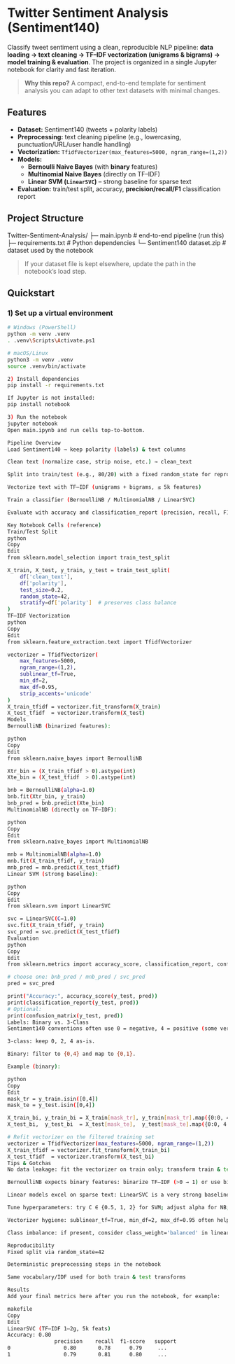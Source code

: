 # Twitter Sentiment Analysis (Sentiment140)

Classify tweet sentiment using a clean, reproducible NLP pipeline: **data loading → text cleaning → TF–IDF vectorization (unigrams & bigrams) → model training & evaluation**. The project is organized in a single Jupyter notebook for clarity and fast iteration.

> **Why this repo?** A compact, end-to-end template for sentiment analysis you can adapt to other text datasets with minimal changes.

## Features

- **Dataset:** Sentiment140 (tweets + polarity labels)
- **Preprocessing:** text cleaning pipeline (e.g., lowercasing, punctuation/URL/user handle handling)
- **Vectorization:** `TfidfVectorizer(max_features=5000, ngram_range=(1,2))`
- **Models:**
  - **Bernoulli Naive Bayes** (with **binary** features)
  - **Multinomial Naive Bayes** (directly on TF–IDF)
  - **Linear SVM (`LinearSVC`)** – strong baseline for sparse text
- **Evaluation:** train/test split, accuracy, **precision/recall/F1** classification report

## Project Structure

Twitter-Sentiment-Analysis/
├─ main.ipynb # end-to-end pipeline (run this)
├─ requirements.txt # Python dependencies
└─ Sentiment140 dataset.zip # dataset used by the notebook


> If your dataset file is kept elsewhere, update the path in the notebook’s load step.

## Quickstart

### 1) Set up a virtual environment

```bash
# Windows (PowerShell)
python -m venv .venv
. .venv\Scripts\Activate.ps1

# macOS/Linux
python3 -m venv .venv
source .venv/bin/activate

2) Install dependencies
pip install -r requirements.txt

If Jupyter is not installed:
pip install notebook

3) Run the notebook
jupyter notebook
Open main.ipynb and run cells top-to-bottom.

Pipeline Overview
Load Sentiment140 → keep polarity (labels) & text columns

Clean text (normalize case, strip noise, etc.) → clean_text

Split into train/test (e.g., 80/20) with a fixed random_state for reproducibility

Vectorize text with TF–IDF (unigrams + bigrams, ≤ 5k features)

Train a classifier (BernoulliNB / MultinomialNB / LinearSVC)

Evaluate with accuracy and classification_report (precision, recall, F1)

Key Notebook Cells (reference)
Train/Test Split
python
Copy
Edit
from sklearn.model_selection import train_test_split

X_train, X_test, y_train, y_test = train_test_split(
    df['clean_text'],
    df['polarity'],
    test_size=0.2,
    random_state=42,
    stratify=df['polarity']  # preserves class balance
)
TF–IDF Vectorization
python
Copy
Edit
from sklearn.feature_extraction.text import TfidfVectorizer

vectorizer = TfidfVectorizer(
    max_features=5000,
    ngram_range=(1,2),
    sublinear_tf=True,
    min_df=2,
    max_df=0.95,
    strip_accents='unicode'
)
X_train_tfidf = vectorizer.fit_transform(X_train)
X_test_tfidf  = vectorizer.transform(X_test)
Models
BernoulliNB (binarized features):

python
Copy
Edit
from sklearn.naive_bayes import BernoulliNB

Xtr_bin = (X_train_tfidf > 0).astype(int)
Xte_bin = (X_test_tfidf  > 0).astype(int)

bnb = BernoulliNB(alpha=1.0)
bnb.fit(Xtr_bin, y_train)
bnb_pred = bnb.predict(Xte_bin)
MultinomialNB (directly on TF–IDF):

python
Copy
Edit
from sklearn.naive_bayes import MultinomialNB

mnb = MultinomialNB(alpha=1.0)
mnb.fit(X_train_tfidf, y_train)
mnb_pred = mnb.predict(X_test_tfidf)
Linear SVM (strong baseline):

python
Copy
Edit
from sklearn.svm import LinearSVC

svc = LinearSVC(C=1.0)
svc.fit(X_train_tfidf, y_train)
svc_pred = svc.predict(X_test_tfidf)
Evaluation
python
Copy
Edit
from sklearn.metrics import accuracy_score, classification_report, confusion_matrix

# choose one: bnb_pred / mnb_pred / svc_pred
pred = svc_pred

print("Accuracy:", accuracy_score(y_test, pred))
print(classification_report(y_test, pred))
# Optional:
print(confusion_matrix(y_test, pred))
Labels: Binary vs. 3-Class
Sentiment140 conventions often use 0 = negative, 4 = positive (some versions include 2 = neutral).

3-class: keep 0, 2, 4 as-is.

Binary: filter to {0,4} and map to {0,1}.

Example (binary):

python
Copy
Edit
mask_tr = y_train.isin([0,4])
mask_te = y_test.isin([0,4])

X_train_bi, y_train_bi = X_train[mask_tr], y_train[mask_tr].map({0:0, 4:1})
X_test_bi,  y_test_bi  = X_test[mask_te],  y_test[mask_te].map({0:0, 4:1})

# Refit vectorizer on the filtered training set
vectorizer = TfidfVectorizer(max_features=5000, ngram_range=(1,2))
X_train_tfidf = vectorizer.fit_transform(X_train_bi)
X_test_tfidf  = vectorizer.transform(X_test_bi)
Tips & Gotchas
No data leakage: fit the vectorizer on train only; transform train & test with the same vectorizer.

BernoulliNB expects binary features: binarize TF–IDF (>0 → 1) or use binarize=0.0 in the estimator.

Linear models excel on sparse text: LinearSVC is a very strong baseline for TF–IDF.

Tune hyperparameters: try C ∈ {0.5, 1, 2} for SVM; adjust alpha for NB; increase max_features if RAM allows (e.g., 10k–50k).

Vectorizer hygiene: sublinear_tf=True, min_df=2, max_df=0.95 often help robustness.

Class imbalance: if present, consider class_weight='balanced' in linear models.

Reproducibility
Fixed split via random_state=42

Deterministic preprocessing steps in the notebook

Same vocabulary/IDF used for both train & test transforms

Results
Add your final metrics here after you run the notebook, for example:

makefile
Copy
Edit
LinearSVC (TF–IDF 1–2g, 5k feats)
Accuracy: 0.80
               precision    recall  f1-score   support
0                 0.80       0.78      0.79     ...
1                 0.79       0.81      0.80     ...
